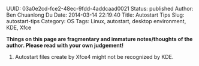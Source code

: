 UUID: 03a0e2cd-fce2-48ec-9fdd-4addcaad0021
Status: published
Author: Ben Chuanlong Du
Date: 2014-03-14 22:19:40
Title: Autostart Tips
Slug: autostart-tips
Category: OS
Tags: Linux, autostart, desktop environment, KDE, Xfce

**Things on this page are fragmentary and immature notes/thoughts of the author. Please read with your own judgement!**
 

1. Autostart files create by Xfce4 might not be recognized by KDE.
